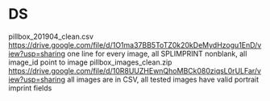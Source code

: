 # DS

pillbox_201904_clean.csv https://drive.google.com/file/d/1O1ma37BB5ToTZ0k20kDeMydHzogu1EnD/view?usp=sharing  one line for every image, all SPLIMPRINT nonblank, all image_id point to image
pillbox_images_clean.zip https://drive.google.com/file/d/10R8UUZHEwnQhoMBCk080ziqsL0rULFar/view?usp=sharing  all images are in CSV, all tested images have valid portrait imprint fields
 

